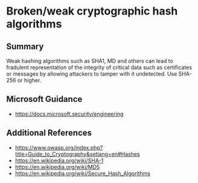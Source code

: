 # Broken/weak cryptographic hash algorithms

## Summary

Weak hashing algorithms such as SHA1, MD and others can lead to fradulent representation of the
integrity of critical data such as certificates or messages by allowing attackers to tamper with
it undetected. Use SHA-256 or higher.

## Microsoft Guidance

* https://docs.microsoft.security/engineering

## Additional References
* https://www.owasp.org/index.php?title=Guide_to_Cryptography&setlang=en#Hashes
* https://en.wikipedia.org/wiki/SHA-1
* https://en.wikipedia.org/wiki/MD5
* https://en.wikipedia.org/wiki/Secure_Hash_Algorithms
